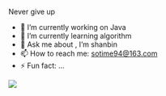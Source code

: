 Never give up
- 🔭 I’m currently working on Java
- 🌱 I’m currently learning algorithm
- 💬 Ask me about , I’m shanbin
- 📫 How to reach me: sotime94@163.com
- ⚡ Fun fact: ...


<img src="https://github-readme-stats.vercel.app/api?username=binbinshan&show_icons=true">

